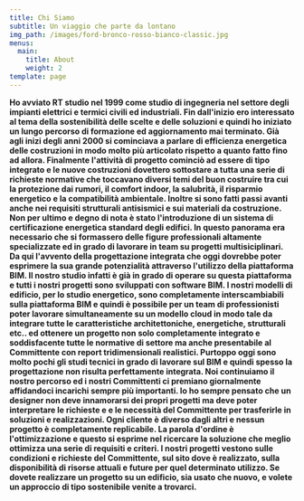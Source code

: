 ```yaml
---
title: Chi Siamo
subtitle: Un viaggio che parte da lontano
img_path: /images/ford-bronco-rosso-bianco-classic.jpg
menus:
  main:
    title: About
    weight: 2
template: page
---
```

**Ho avviato RT studio nel 1999 come studio di ingegneria nel settore degli impianti elettrici e termici civili ed industriali. Fin dall'inizio ero interessato al tema della sostenibilità delle scelte e delle soluzioni e quindi ho iniziato un lungo percorso di formazione ed aggiornamento mai terminato. Già agli inizi degli anni 2000 si cominciava a parlare di efficienza energetica delle costruzioni in modo molto più articolato rispetto a quanto fatto fino ad allora. Finalmente l'attività di progetto cominciò ad essere di tipo integrato e le nuove costruzioni dovettero sottostare a tutta una serie di richieste normative che toccavano diversi temi del buon costruire tra cui la protezione dai rumori, il comfort indoor, la salubrità, il risparmio energetico e la compatibilità ambientale. Inoltre si sono fatti passi avanti anche nei requisiti strutturali antisismici e sui materiali da costruzione. Non per ultimo e degno di nota è stato l'introduzione di un sistema di certificazione energetica standard degli edifici. In questo panorama era necessario che si formassero delle figure professionali altamente specializzate ed in grado di lavorare in team su progetti multisiciplinari. Da qui l'avvento della progettazione integrata che oggi dovrebbe poter esprimere la sua grande potenzialità attraverso l'utilizzo della piattaforma BIM. Il nostro studio infatti è già in grado di operare su questa piattaforma e tutti i nostri progetti sono sviluppati con software BIM. I nostri modelli di edificio, per lo studio energetico, sono completamente interscambiabili sulla piattaforma BIM e quindi è possibile per un team di professionisti poter lavorare simultaneamente su un modello cloud in modo tale da integrare tutte le caratteristiche architettoniche, energetiche, strutturali etc.. ed ottenere un progetto non solo completamente integrato e soddisfacente tutte le normative di settore ma anche presentabile al Committente con report tridimensionali realistici. Purtoppo oggi sono molto pochi gli studi tecnici in grado di lavorare sul BIM e quindi spesso la progettazione non risulta perfettamente integrata. Noi continuiamo il nostro percorso ed i nostri Committenti ci premiano giornalmente affidandoci incarichi sempre più importanti. Io ho sempre pensato che  un designer non deve innamorarsi dei propri progetti ma deve poter interpretare le richieste e e le necessità del Committente per trasferirle in soluzioni e realizzazioni. Ogni cliente è diverso dagli altri e nessun progetto è completamente replicabile. La parola d'ordine è l'ottimizzazione e questo si esprime nel ricercare la soluzione che meglio ottimizza una serie di requisiti e criteri. I nostri progetti vestono sulle condizioni e richieste del Committente, sul sito dove è realizzato, sulla disponibilità di risorse attuali e future per quel determinato utilizzo. Se dovete realizzare un progetto su un edificio, sia usato che nuovo, e volete un approccio di tipo sostenibile venite a trovarci.**